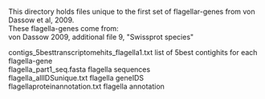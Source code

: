 This directory holds files unique to the first set of flagellar-genes from von Dassow et al, 2009.         
These flagella-genes come from:      
von Dassow 2009, additional file 9, "Swissprot species"        

contigs_5besttranscriptomehits_flagella1.txt	list of 5best contighits for each flagella-gene         
flagella_part1_seq.fasta			flagella sequences         
flagella_allIDSunique.txt           		flagella geneIDS       
flagellaproteinannotation.txt			flagella annotation      
